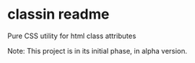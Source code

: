 # classin readme

Pure CSS utility for html class attributes

Note: This project is in its initial phase, in alpha version.
